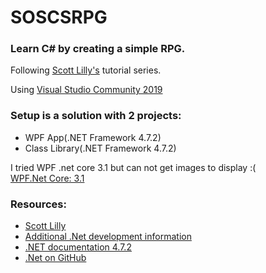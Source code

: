 # SOSCSRPG
### Learn C# by creating a simple RPG.<br>
Following [Scott Lilly's](https://scottlilly.com/build-a-cwpf-rpg/) tutorial series.

Using [Visual Studio Community 2019](https://www.visualstudio.com/en-us/products/visual-studio-community-vs.aspx)<br>
### Setup is a solution with 2 projects:
- WPF App(.NET Framework 4.7.2)
- Class Library(.NET Framework 4.7.2)


I tried WPF .net core 3.1 but can not get images to display :(<br>
[WPF.Net Core: 3.1](https://docs.microsoft.com/en-us/dotnet/api/?view=netcore-3.1)<br>

### Resources:
- [Scott Lilly](https://scottlilly.com/)
- [Additional .Net development information](https://dotnet.microsoft.com/download)
- [.NET documentation 4.7.2](https://docs.microsoft.com/en-us/dotnet/api/?view=netframework-4.7.2)
- [.Net on GitHub](https://github.com/dotnet)
